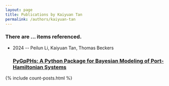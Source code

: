 ```yaml
---
layout: page
title: Publications by Kaiyuan Tan
permalink: /authors/kaiyuan-tan
---
```


<h3 id="number-posts">There are ... items referenced.</h3>
<ul class="post-list">
<li><span class='post-meta'>2024 -- Peilun Li, Kaiyuan Tan, Thomas Beckers</span><h3><a class='post-link' href="{{ site.baseurl }}/pygpphs-a-python-package-for-bayesian-modeling-of-port-hamiltonian-systems">PyGpPHs: A Python Package for Bayesian Modeling of Port-Hamiltonian Systems</a></h3></li>

</ul>
{% include count-posts.html %}
